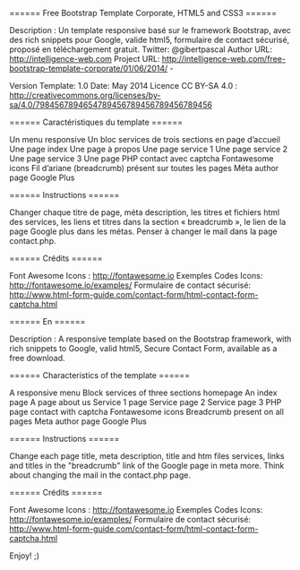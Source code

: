 ====== Free Bootstrap Template Corporate, HTML5 and CSS3 ====== 

Description :       Un template responsive basé sur le framework Bootstrap, avec des rich snippets pour Google, valide html5, formulaire de contact sécurisé, proposé en téléchargement gratuit.
Twitter:            @gibertpascal
Author URL:         http://intelligence-web.com
Project URL:       http://intelligence-web.com/free-bootstrap-template-corporate/01/06/2014/ - 

Version Template:   1.0
Date:               May 2014
Licence CC BY-SA 4.0 : http://creativecommons.org/licenses/by-sa/4.0/7984567894654789456789456789456789456

====== Caractéristiques du template ======

Un menu responsive
Un bloc services de trois sections en page d’accueil
Une page index
Une page à propos
Une page service 1
Une page service 2
Une page service 3
Une page PHP contact avec captcha
Fontawesome icons
Fil d’ariane (breadcrumb) présent sur toutes les pages
Méta author page Google Plus

====== Instructions ======

Changer chaque titre de page, méta description, les titres et fichiers html des services, les liens et titres dans la section « breadcrumb », le lien de la page Google plus dans les métas. Penser à changer le mail dans la page contact.php.

====== Crédits ======

Font Awesome Icons : http://fontawesome.io
Exemples Codes Icons: http://fontawesome.io/examples/
Formulaire de contact sécurisé: http://www.html-form-guide.com/contact-form/html-contact-form-captcha.html

======  En ====== 

Description :  A responsive template based on the Bootstrap framework, with rich snippets to Google, valid html5, Secure Contact Form, available as a free download.

======  Characteristics of the template ====== 

A responsive menu
Block services of three sections homepage
An index page
A page about us
Service 1 page
Service page 2
Service page 3
PHP page contact with captcha
Fontawesome icons
Breadcrumb present on all pages
Meta author page Google Plus

====== Instructions ======

Change each page title, meta description, title and htm files services, links and titles in the "breadcrumb" link of the Google page in meta more. Think about changing the mail in the contact.php page.

====== Crédits ======

Font Awesome Icons : http://fontawesome.io
Exemples Codes Icons: http://fontawesome.io/examples/
Formulaire de contact sécurisé: http://www.html-form-guide.com/contact-form/html-contact-form-captcha.html

Enjoy! ;)